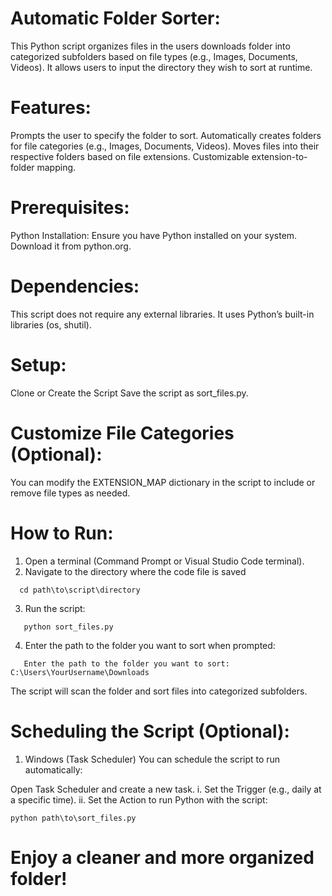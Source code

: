 # Automatic Folder Sorter:
This Python script organizes files in the users downloads folder into categorized subfolders based on file types (e.g., Images, Documents, Videos). It allows users to input the directory they wish to sort at runtime.

# Features:
Prompts the user to specify the folder to sort.
Automatically creates folders for file categories (e.g., Images, Documents, Videos).
Moves files into their respective folders based on file extensions.
Customizable extension-to-folder mapping.

# Prerequisites:
Python Installation:
Ensure you have Python installed on your system. Download it from python.org.

# Dependencies:
This script does not require any external libraries. It uses Python’s built-in libraries (os, shutil).

# Setup:
Clone or Create the Script
Save the script as sort_files.py.

# Customize File Categories (Optional):
You can modify the EXTENSION_MAP dictionary in the script to include or remove file types as needed.

# How to Run:
1. Open a terminal (Command Prompt or Visual Studio Code terminal).
2. Navigate to the directory where the code file is saved
```   
  cd path\to\script\directory
```
3. Run the script:
```
   python sort_files.py
```
4. Enter the path to the folder you want to sort when prompted:
```
   Enter the path to the folder you want to sort: C:\Users\YourUsername\Downloads
```
The script will scan the folder and sort files into categorized subfolders.

# Scheduling the Script (Optional):

1. Windows (Task Scheduler)
You can schedule the script to run automatically:

Open Task Scheduler and create a new task.
 i. Set the Trigger (e.g., daily at a specific time).
 ii. Set the Action to run Python with the script:
```
python path\to\sort_files.py
```
# Enjoy a cleaner and more organized folder!
